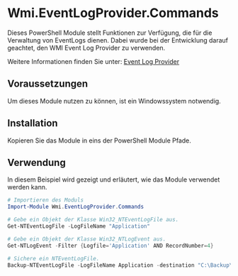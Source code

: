 # Wmi.EventLogProvider.Commands

Dieses PowerShell Module stellt Funktionen zur Verfügung, die für die Verwaltung von EventLogs dienen. Dabei wurde bei der Entwicklung darauf geachtet, den WMI Event Log Provider zu verwenden. 

Weitere Informationen finden Sie unter:
[Event Log Provider](https://docs.microsoft.com/en-us/previous-versions/windows/desktop/eventlogprov/event-log-provider)

## Voraussetzungen

Um dieses Module nutzen zu können, ist ein Windowssystem notwendig.

## Installation

Kopieren Sie das Module in eins der PowerShell Module Pfade.

## Verwendung

In diesem Beispiel wird gezeigt und erläutert, wie das Module verwendet werden kann.

```powershell
# Importieren des Moduls
Import-Module Wmi.EventLogProvider.Commands

# Gebe ein Objekt der Klasse Win32_NTEventLogFile aus.
Get-NTEventLogFile -LogFileName "Application"

# Gebe ein Objekt der Klasse Win32_NTLogEvent aus.
Get-NTLogEvent -Filter {Logfile='Application' AND RecordNumber=4}

# Sichere ein NTEventLogFile.
Backup-NTEventLogFile -LogFileName Application -destination "C:\Backup\"

```
